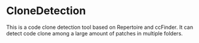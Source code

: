 # CloneDetection
This is a code clone detection tool based on Repertoire and ccFinder.
It can detect code clone among a large amount of patches in multiple 
folders.
